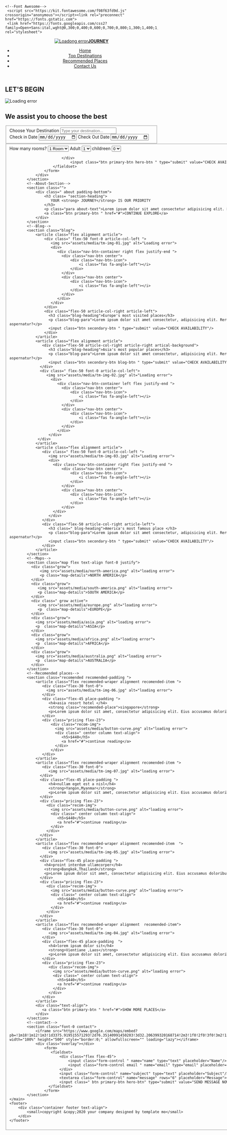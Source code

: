 <!DOCTYPE html>
<html lang="en">
  <head>
    <meta charset="UTF-8">
    <meta http-equiv="X-UA-Compatible" content="IE=edge">
    <meta name="viewport" content="width=device-width, initial-scale=1.0">
    <title>Journey Assignment-2</title>
    <link rel="stylesheet" href="assets/stylesheet/style.css">


    <!--Font Awesome-->
     <script src="https://kit.fontawesome.com/f98f63fd9d.js" crossorigin="anonymous"></script><link rel="preconnect" href="https://fonts.gstatic.com">
     <link href="https://fonts.googleapis.com/css2?family=Open+Sans:ital,wght@0,300;0,400;0,600;0,700;0,800;1,300;1,400;1,600;1,700;1,800&display=swap" rel="stylesheet">
  </head>
  <body>
    <header class="header">
        <div class="container  shadow flex">
          <div class="flex">
            <a class="flex" href="#"><img src="assets/media/logo.png" alt="Loadong error"><strong>JOURNEY</strong></a>
            </div>
            <nav class="nav">
              <ul class="flex">
                <li><a class="active" href="#">Home</a></li>
                <li><a href="#">Top Destinations</a></li>
                <li><a href="#">Recommended Places</a></li>
                <li><a href="#">Contact Us</a></li>
              </ul>
            </nav>
        </div>
    </header>
     <!--Hero Section-->
    <main>
        <div class="container">
            <section class="hero text-center padding-top">
                <div class="bg-content">
                    <h1 class="hero-heading">LET'S BEGIN</h1>
                    <img class="dot"src="assets/media/dots-3.png" alt="Loading error">
                    <h2 class="hero-subheading">We assist you to choose the best</h2>
                    <div class="hero-icon">
                       <i class="fas fa-angle-down"></i>
                    </div>
                </div>
                <div class="form padding-top text-align">
                    <form class="form-container flex align" action="index.html" method="post">
                        <fieldset class="flex-45">
                            <label>Choose Your Destination 
                                <input class="form-control" type="text" name="destination"  placeholder="Type your destination..."/>
                            </label>
                            <div class="flex">
                                <label>Check in Date
                                    <input  class="form-control" type="date" name="date"  placeholder="Check in"/>
                                 </label>
                                 <label>Check Out Date
                                    <input class="form-control" type="date" name="date"  placeholder="Check out"/>
                                 </label>
                            </div>
                        </fieldset>
                        <fieldset class="flex-45">
                            <div class="flex">
                                <label>How many rooms? 
                                    <select class="form-control ">
                                        <option value="">1 Room</option>
                                        <option value="">2 Room</option>
                                        <option value="">3 Room</option>
                                        <option value="">4 Room</option>
                                    </select>
                                </label>
                                <label>Adult 
                                    <select class="form-control">
                                        <option value="">1 </option>
                                        <option value="">2 </option>
                                        <option value="">3 </option>
                                        <option value="">4 </option>
                                    </select>
                                </label>
                                <label>childreen
                                    <select class="form-control">
                                        <option value="">0 </option>
                                        <option value="">1 </option>
                                        <option value="">2 </option>
                                        <option value="">3 </option>
                                    </select>
                                </label>
                                    
                            </div>
                                <input class="btn primary-btn hero-btn " type="submit" value="CHECK AVAILABILITY"/>
                        </fieldset>
                    </form>
                </div>
            </section>
            <!--About-Section-->
            <section class="">
                <div class=" about padding-bottom">
                    <h3 class= "section-heading">
                       YOUR <strong> JOURNEY</strong> IS OUR PRIORITY
                    </h3>
                    <p class="para about-text">Lorem ipsum dolor sit amet consectetur adipisicing elit. Laudantium ipsum corrupti cumque ex accusamus sequi eius labore, quia eos! Quam optio eveniet deleniti cupiditate delectus </p>
                    <a class="btn primary-btn " href="#">CONTINUE EXPLORE</a>
                </div>
            </section>
            <!--Blog-->
            <section class="blog">
                <article class="flex alignment article">
                    <div class=" flex-50 font-0 article-col-left ">
                       <img src="assets/media/tm-img-01.jpg" alt="Loading error">
                       <div>
                          <div class="nav-btn-container right flex justify-end ">
                            <div class="nav-btn center">
                                <div class="nav-btn-icon">
                                    <i class="fas fa-angle-left"></i>   
                                </div>
                            </div>
                            <div class="nav-btn center">
                                <div class="nav-btn-icon">
                                    <i class="fas fa-angle-left"></i>
                                </div>
                            </div>
                          </div>
                       </div>
                    </div>
                    <div class="flex-50 article-col-right article-left">
                      <h3 class="blog-heading">Europe's most visited places</h3>
                      <p class="blog-para">Lorem ipsum dolor sit amet consectetur, adipisicing elit. Rerum repellat vel libero ea pariatur id. Totam quidem laboriosam voluptatibus qui, aperiam, reiciendis incidunt ab blanditiis sit provident minima corporis aspernatur?</p>
                      <input class="btn secondary-btn " type="submit" value="CHECK AVAILABILITY"/>
                    </div>
                </article>
                <article class="flex alignment article">
                   <div class="flex-50 article-col-right article-right artical-background">
                      <h3 class="blog-heading">Asia's most popular places</h3>
                      <p class="blog-para">Lorem ipsum dolor sit amet consectetur, adipisicing elit. Rerum repellat vel libero ea pariatur id. Totam quidem laboriosam voluptatibus qui, aperiam, reiciendis incidunt ab blanditiis sit provident minima corporis aspernatur?</p>
                      <input class="btn secondary-btn blog-btn " type="submit" value="CHECK AVAILABILITY"/>
                  </div>
                  <div class=" flex-50 font-0 article-col-left">
                     <img src="assets/media/tm-img-02.jpg" alt="Loading error">
                       <div>
                          <div class="nav-btn-container left flex justify-end ">
                            <div class="nav-btn center">
                                <div class="nav-btn-icon">
                                    <i class="fas fa-angle-left"></i>
                                </div>
                            </div>
                            <div class="nav-btn center">
                                <div class="nav-btn-icon">
                                    <i class="fas fa-angle-left"></i>
                                </div>
                            </div>
                          </div>
                      </div>
                 </div>
                </article>
                <article class="flex alignment article">
                   <div class=" flex-50 font-0 article-col-left ">
                      <img src="assets/media/tm-img-03.jpg" alt="Loading error">
                      <div>
                        <div class="nav-btn-container right flex justify-end ">
                            <div class="nav-btn center">
                                <div class="nav-btn-icon">
                                    <i class="fas fa-angle-left"></i>
                                </div>
                            </div>
                            <div class="nav-btn center">
                                <div class="nav-btn-icon">
                                    <i class="fas fa-angle-left"></i>
                                </div>
                            </div>
                        </div>
                      </div>
                   </div>
                   <div class="flex-50 article-col-right article-left">
                      <h3 class=" blog-heading">America's most famous place </h3>
                      <p class="blog-para">Lorem ipsum dolor sit amet consectetur, adipisicing elit. Rerum repellat vel libero ea pariatur id. Totam quidem laboriosam voluptatibus qui, aperiam, reiciendis incidunt ab blanditiis sit provident minima corporis aspernatur?</p>
                      <input class="btn secondary-btn " type="submit" value="CHECK AVAILABILITY"/>
                   </div>
                </article>
            </section>
            <!--Maps-->
            <section class="map flex text-align font-0 justify">
              <div class="grow">
                  <img src="assets/media/north-america.png" alt="loading error">
                  <p class="map-details">NORTH AMERICA</p>
              </div>
              <div class="grow">
                 <img src="assets/media/south-america.png" alt="loading error">
                 <p class="map-details">SOUTH AMERICA</p>
              </div>
              <div class=" grow active">
                 <img src="assets/media/europe.png" alt="loading error">
                 <p  class="map-details">EUROPE</p>
              </div>
              <div class="grow">
                <img src="assets/media/asia.png" alt="loading error">
                <p  class="map-details">ASIA</p>
              </div>
              <div class="grow">
                <img src="assets/media/africa.png" alt="loading error">
                <p  class="map-details">AFRICA</p>
              </div>
              <div class="grow">
                <img src="assets/media/australia.png" alt="loading error">
                <p  class="map-details">AUSTRALIA</p>
              </div>
            </section>
            <!--Recomended places-->
            <section class="recomended recomended-padding ">
                <article class="flex recomended-wraper alignment recomended-item ">
                   <div class="flex-30 font-0">
                     <img src="assets/media/tm-img-06.jpg" alt="loading error">
                   </div>
                   <div class="flex-45 place-padding ">
                      <h4>asia resort hotel </h4>
                      <strong class="recomended-place">singapore</strong>
                      <p>Lorem ipsum dolor sit amet, consectetur adipisicing elit. Eius accusamus doloribus at</p>
                   </div>
                   <div class="pricing flex-23">
                       <div class="recom-img">
                         <img src="assets/media/button-curve.png" alt="loading error">
                         <div class=" center column text-align">
                            <h5>$440</h5>
                            <a href="#">continue reading</a>
                         </div>
                       </div>
                   </div>
                </article>
                <article class="flex recomended-wraper alignment recomended-item ">
                   <div class="flex-30 font-0">
                      <img src="assets/media/tm-img-07.jpg" alt="loading error">
                  </div>
                  <div class="flex-45 place-padding ">
                      <h4>nullam eget est a nisl</h4>
                      <strong>Yangon,Myanmar</strong>
                      <p>Lorem ipsum dolor sit amet, consectetur adipisicing elit. Eius accusamus doloribus at</p>
                  </div>
                  <div class="pricing flex-23">
                     <div class="recom-img">
                       <img src="assets/media/button-curve.png" alt="loading error">
                       <div class=" center column text-align">
                          <h5>$440</h5>
                          <a href="#">continue reading</a>
                       </div>
                     </div>
                  </div>
                </article>
                <article class="flex recomended-wraper alignment recomended-item  ">
                   <div class="flex-30 font-0">
                      <img src="assets/media/tm-img-05.jpg" alt="loading error">
                  </div>
                  <div class="flex-45 place-padding ">
                    <h4>proint interdum ullamcorper</h4>
                    <strong>Bangkok,Thailand</strong>
                    <p>Lorem ipsum dolor sit amet, consectetur adipisicing elit. Eius accusamus doloribus at</p>
                  </div>
                  <div class="pricing flex-23">
                     <div class="recom-img">
                       <img src="assets/media/button-curve.png" alt="loading error">
                       <div class=" center column text-align">
                          <h5>$440</h5>
                          <a href="#">continue reading</a>
                       </div>
                     </div>
                  </div>
                </article>
                <article class="flex recomended-wraper alignment  recomended-item">
                   <div class="flex-30 font-0">
                      <img src="assets/media/tm-img-04.jpg" alt="loading error">
                   </div>
                   <div class="flex-45 place-padding  ">
                      <h4>lorem ipsum dolor sit</h4>
                      <strong>Vientiane ,Laos</strong>
                      <p>Lorem ipsum dolor sit amet, consectetur adipisicing elit. Eius accusamus doloribus at</p>
                   </div>
                   <div class="pricing flex-23">
                      <div class="recom-img">
                        <img src="assets/media/button-curve.png" alt="loading error">
                        <div class=" center column text-align">
                          <h5>$440</h5>
                          <a href="#">continue reading</a>
                        </div>
                      </div>
                   </div>
                </article>
                <div class="text-align">
                   <a class="btn primary-btn " href="#">SHOW MORE PLACES</a>
                </div>
            </section>
            <!--contact-->
            <section class="font-0 contact">
                <iframe src="https://www.google.com/maps/embed?pb=!1m18!1m12!1m3!1d3375.919515571293!2d76.35140991450203!3d32.206399320168714!2m3!1f0!2f0!3f0!3m2!1i1024!2i768!4f13.1!3m3!1m2!1s0x391b530e24726e0d%3A0x71ff0cae0784712d!2sAltCampus%20Services%20Pvt.%20Ltd!5e0!3m2!1sen!2sin!4v1615630903564!5m2!1sen!2sin" width="100%" height="500" style="border:0;" allowfullscreen="" loading="lazy"></iframe>
                <div class="overlay"></div> 
                    <form>
                       <fieldset>
                           <div class="flex flex-45">
                               <input class="form-control " name="name" type="text" placeholder="Name"/>
                               <input class="form-control email " name="email" type="email" placeholder="Email"/>
                           </div>
                           <input class="form-control" name="subject" type="text" placeholder="Subject"/>
                           <textarea class="form-control" name="message" rows="6" placeholder="Message"></textarea>
                           <input class=" btn primary-btn hero-btn" type="submit" value="SEND MESSAGE NOW"/>
                      </fieldset>
                    </form> 
            </section>
    </main>
    <footer>
        <div class="container footer text-align">
            <small>copyright &copy;2020 your company designed by template mo</small>
        </div>
    </footer>
  </body>
</html>